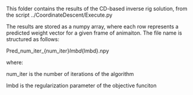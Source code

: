 This folder contains the results of the CD-based inverse rig solution, from the script ../CoordinateDescent/Execute.py

The results are stored as a numpy array, where each row represents a predicted weight vector for a given frame of animaiton. 
The file name is structured as follows:

Pred_num_iter_{num_iter}_lmbd_{lmbd}.npy

where:

num_iter is the number of iterations of the algorithm

lmbd is the regularization parameter of the objective funciton
